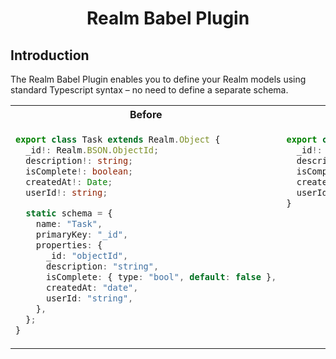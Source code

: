 <h1 align="center">
  Realm Babel Plugin
</h1>

## Introduction

The Realm Babel Plugin enables you to define your Realm models using standard Typescript syntax – no need to define a separate schema.

<table>
<tr>
<th>Before</th>
<th>After</th>
</tr>
<tr>
<td width="50%" valign="top">

```ts
export class Task extends Realm.Object {
  _id!: Realm.BSON.ObjectId;
  description!: string;
  isComplete!: boolean;
  createdAt!: Date;
  userId!: string;

  static schema = {
    name: "Task",
    primaryKey: "_id",
    properties: {
      _id: "objectId",
      description: "string",
      isComplete: { type: "bool", default: false },
      createdAt: "date",
      userId: "string",
    },
  };
}
```

</td>
<td width="50%" valign="top">

```ts
export class Task extends Realm.Object {
  _id!: Realm.BSON.ObjectId;
  description!: string;
  isComplete!: boolean;
  createdAt!: Date;
  userId!: string;
}
```

</code>
</td>
</tr>
</table>

